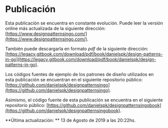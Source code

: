 # Publicación

Esta publicación se encuentra en constante evolución. Puede leer la versión online más actualizada de la siguiente dirección: [https://www.designpatternsingo.com/](https://www.designpatternsingo.com/).

También puede descargarla en formato _pdf_ de la siguiente dirección: [https://legacy.gitbook.com/download/pdf/book/danielspk/design-patterns-in-go](https://legacy.gitbook.com/download/pdf/book/danielspk/design-patterns-in-go).

Los códigos fuentes de ejemplo de los patrones de diseño utilizados en esta publicación se encuentran en el siguiente repositorio público: [https://github.com/danielspk/designpatternsingo](https://github.com/danielspk/designpatternsingo).

Asimismo, el código fuente de esta publicación se encuentra en el siguiente repositorio público: [https://github.com/danielspk/designpatternsingobook](https://github.com/danielspk/designpatternsingobook).

**Última actualización: ** 13 de Agosto de 2019 a las 20:22hs.
